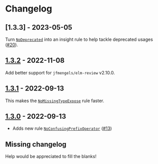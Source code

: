 # Changelog

## [1.3.3] - 2023-05-05

Turn [`NoDeprecated`] into an insight rule to help tackle deprecated usages ([#20](https://github.com/jfmengels/elm-review/pull/20)).

## [1.3.2] - 2022-11-08

Add better support for `jfmengels/elm-review` v2.10.0.

## [1.3.1] - 2022-09-13

This makes the [`NoMissingTypeExpose`] rule faster.

## [1.3.0] - 2022-09-13

- Adds new rule [`NoConfusingPrefixOperator`] ([#13](https://github.com/jfmengels/elm-review/pull/13))


## Missing changelog

Help would be appreciated to fill the blanks!

[1.3.2]: https://github.com/jfmengels/elm-review-common/releases/tag/1.3.2
[1.3.1]: https://github.com/jfmengels/elm-review-common/releases/tag/1.3.1
[1.3.0]: https://github.com/jfmengels/elm-review-common/releases/tag/1.3.0

[`NoConfusingPrefixOperator`]: (https://package.elm-lang.org/packages/jfmengels/elm-review-common/latest/NoConfusingPrefixOperator)
[`NoMissingTypeExpose`]: (https://package.elm-lang.org/packages/jfmengels/elm-review-common/latest/NoMissingTypeExpose)
[`NoDeprecated`]: (https://package.elm-lang.org/packages/jfmengels/elm-review-common/latest/NoDeprecated)